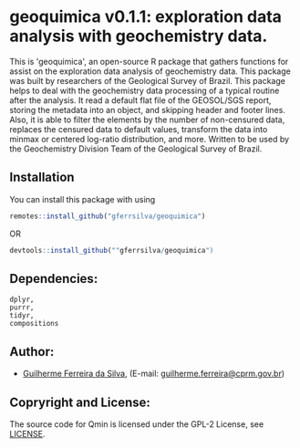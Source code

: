 
# geoquimica v0.1.1: exploration data analysis with geochemistry data.

<!-- badges: start -->
<!-- badges: end -->

This is 'geoquimica', an open-source R package that gathers functions for assist on the exploration data analysis of geochemistry data. This package was built by researchers of the Geological Survey of Brazil.
This package helps to deal with the geochemistry data processing
of a typical routine after the analysis. It read a default flat file of the GEOSOL/SGS report, storing the metadata into an object, and skipping header and footer lines. Also, it is able to filter the elements by the number of non-censured data, replaces the censured data to default values, transform the data into minmax or centered log-ratio distribution, and more. Written to be used by the Geochemistry Division Team of the Geological Survey of Brazil.

## Installation

You can install this package with using
``` r
remotes::install_github("gferrsilva/geoquimica")
```

OR

``` r
devtools::install_github(""gferrsilva/geoquimica")
```

## Dependencies:

    dplyr,
    purrr,
    tidyr,
    compositions


## Author:

* [Guilherme Ferreira da Silva](http://buscatextual.cnpq.br/buscatextual/visualizacv.do?id=K4452179T4&idiomaExibicao=2), (E-mail: guilherme.ferreira@cprm.gov.br)

## Copryright and  License:

The source code for Qmin is licensed under the GPL-2 License, see [LICENSE](LICENSE.md).
